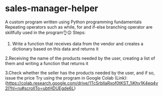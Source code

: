 # sales-manager-helper
A custom program written using Python programming fundamentals Repeating operators such as while, for and if-else branching operator are skillfully used in the program👌😉
Steps:
1. Write a function that receives data from the vendor and creates a dictionary based on this data and returns it

2.Receiving the name of the products needed by the user, creating a list of them and writing a function that returns it

3.Check whether the seller has the products needed by the user, and if so, issue the price
Try using the program in Google Colab (Link):
(https://colab.research.google.com/drive/1TcSrbllaRxof0tKST_1jKhy1K4eq4v2I?hl=ru#scrollTo=ubtHDUEgde6L)
